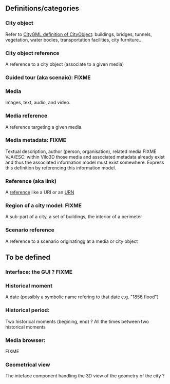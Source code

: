 ## Definitions/categories

### City object
Refer to [CityGML definition of CityObject](https://portal.opengeospatial.org/files/?artifact_id=16675): buildings, bridges, tunnels, vegetation, water bodies, transportation facilities, city furniture...

### City object reference
A reference to a city object (associate to a given media)

### Guided tour (aka scenaio): FIXME

### Media 
Images, text, audio, and video.

### Media reference
A reference targeting a given media.

### Media metadata: FIXME
Textual description, author (person, organisation), related media
FIXME VJA/ESC: within Vilo3D those media and associated metadata already exist and 
thus the associated information model must exist somewhere. 
Express this definition by referencing this information model.

### Reference (aka link)
A [reference](https://en.wikipedia.org/wiki/Reference_(computer_science)) like a URI or an [URN](https://en.wikipedia.org/wiki/Uniform_Resource_Identifier#URNs) 

### Region of a city model: FIXME
A sub-part of a city, a set of buildings, the interior of a perimeter
   
### Scenario reference
A reference to a scenario originatingg at a media or city object

## To be defined
### Interface: the GUI ? FIXME

### Historical moment
A date (possibly a symbolic name refering to that date e.g. "1856 flood")

### Historical period: 
Two historical moments (begining, end) ? 
All the times between two historical moments 

### Media browser: 
FIXME

### Geometrical view
The inteface component handling the 3D view of the geometry of the city ?
 
